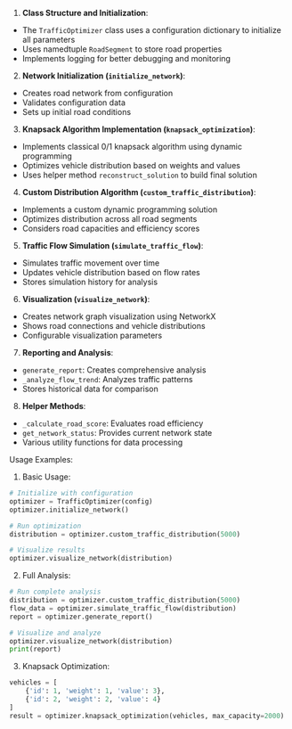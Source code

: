 1. **Class Structure and Initialization**:
- The `TrafficOptimizer` class uses a configuration dictionary to initialize all parameters
- Uses namedtuple `RoadSegment` to store road properties
- Implements logging for better debugging and monitoring

2. **Network Initialization (`initialize_network`)**:
- Creates road network from configuration
- Validates configuration data
- Sets up initial road conditions

3. **Knapsack Algorithm Implementation (`knapsack_optimization`)**:
- Implements classical 0/1 knapsack algorithm using dynamic programming
- Optimizes vehicle distribution based on weights and values
- Uses helper method `reconstruct_solution` to build final solution

4. **Custom Distribution Algorithm (`custom_traffic_distribution`)**:
- Implements a custom dynamic programming solution
- Optimizes distribution across all road segments
- Considers road capacities and efficiency scores

5. **Traffic Flow Simulation (`simulate_traffic_flow`)**:
- Simulates traffic movement over time
- Updates vehicle distribution based on flow rates
- Stores simulation history for analysis

6. **Visualization (`visualize_network`)**:
- Creates network graph visualization using NetworkX
- Shows road connections and vehicle distributions
- Configurable visualization parameters

7. **Reporting and Analysis**:
- `generate_report`: Creates comprehensive analysis
- `_analyze_flow_trend`: Analyzes traffic patterns
- Stores historical data for comparison

8. **Helper Methods**:
- `_calculate_road_score`: Evaluates road efficiency
- `get_network_status`: Provides current network state
- Various utility functions for data processing

Usage Examples:

1. Basic Usage:
```python
# Initialize with configuration
optimizer = TrafficOptimizer(config)
optimizer.initialize_network()

# Run optimization
distribution = optimizer.custom_traffic_distribution(5000)

# Visualize results
optimizer.visualize_network(distribution)
```

2. Full Analysis:
```python
# Run complete analysis
distribution = optimizer.custom_traffic_distribution(5000)
flow_data = optimizer.simulate_traffic_flow(distribution)
report = optimizer.generate_report()

# Visualize and analyze
optimizer.visualize_network(distribution)
print(report)
```

3. Knapsack Optimization:
```python
vehicles = [
    {'id': 1, 'weight': 1, 'value': 3},
    {'id': 2, 'weight': 2, 'value': 4}
]
result = optimizer.knapsack_optimization(vehicles, max_capacity=2000)